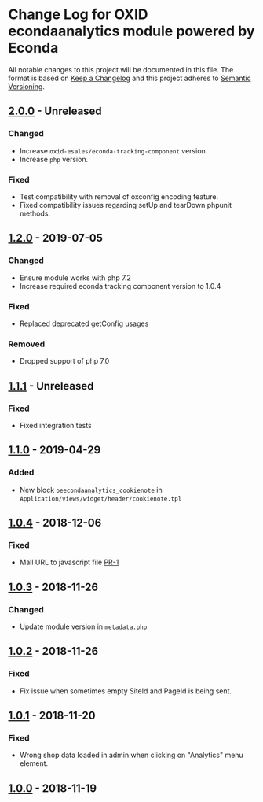 # Change Log for OXID econdaanalytics module powered by Econda

All notable changes to this project will be documented in this file.
The format is based on [Keep a Changelog](http://keepachangelog.com/)
and this project adheres to [Semantic Versioning](http://semver.org/).

## [2.0.0] - Unreleased

### Changed
- Increase `oxid-esales/econda-tracking-component` version.
- Increase `php` version.

### Fixed
- Test compatibility with removal of oxconfig encoding feature.
- Fixed compatibility issues regarding setUp and tearDown phpunit methods.

## [1.2.0] - 2019-07-05

### Changed
- Ensure module works with php 7.2
- Increase required econda tracking component version to 1.0.4

### Fixed
- Replaced deprecated getConfig usages

### Removed
- Dropped support of php 7.0

## [1.1.1] - Unreleased

### Fixed
- Fixed integration tests

## [1.1.0] - 2019-04-29

### Added
- New block `oeecondaanalytics_cookienote` in `Application/views/widget/header/cookienote.tpl`

## [1.0.4] - 2018-12-06

### Fixed
- Mall URL to javascript file [PR-1](https://github.com/OXID-eSales/econda-analytics-module/pull/1)

## [1.0.3] - 2018-11-26

### Changed
- Update module version in `metadata.php`

## [1.0.2] - 2018-11-26

### Fixed
- Fix issue when sometimes empty SiteId and PageId is being sent.

## [1.0.1] - 2018-11-20

### Fixed
- Wrong shop data loaded in admin when clicking on "Analytics" menu element.

## [1.0.0] - 2018-11-19

[2.0.0]: https://github.com/OXID-eSales/econda-analytics-module/compare/v1.2.0...master
[1.2.0]: https://github.com/OXID-eSales/econda-analytics-module/compare/b-1.1.x...v1.2.0
[1.1.1]: https://github.com/OXID-eSales/econda-analytics-module/compare/v1.1.0...b-1.1.x
[1.1.0]: https://github.com/OXID-eSales/econda-analytics-module/compare/v1.0.4...v1.1.0
[1.0.4]: https://github.com/OXID-eSales/econda-analytics-module/compare/v1.0.3...v1.0.4
[1.0.3]: https://github.com/OXID-eSales/econda-analytics-module/compare/v1.0.2...v1.0.3
[1.0.2]: https://github.com/OXID-eSales/econda-analytics-module/compare/v1.0.1...v1.0.2
[1.0.1]: https://github.com/OXID-eSales/econda-analytics-module/compare/v1.0.0...v1.0.1
[1.0.0]: https://github.com/OXID-eSales/econda-analytics-module/compare/e1600e81b37fe0128c79b936015f54b21e74034c...v1.0.0